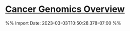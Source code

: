 # [Cancer Genomics Overview](zotero://select/library/items/5ZP3EQ48)


%% Import Date: 2023-03-03T10:50:28.378-07:00 %%
